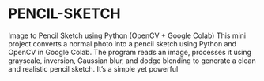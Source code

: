 # PENCIL-SKETCH
Image to Pencil Sketch using Python (OpenCV + Google Colab)  This mini project converts a normal photo into a pencil sketch using Python and OpenCV in Google Colab. The program reads an image, processes it using grayscale, inversion, Gaussian blur, and dodge blending to generate a clean and realistic pencil sketch. It’s a simple yet powerful 
